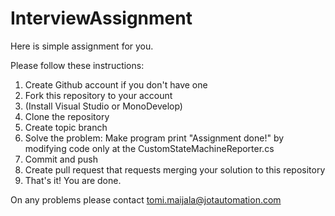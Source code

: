 # InterviewAssignment

Here is simple assignment for you.

Please follow these instructions:

1. Create Github account if you don't have one
2. Fork this repository to your account
3. (Install Visual Studio or MonoDevelop) 
4. Clone the repository
5. Create topic branch 
6. Solve the problem: Make program print "Assignment done!" by modifying code only at the CustomStateMachineReporter.cs
2. Commit and push
3. Create pull request that requests merging your solution to this repository
4. That's it! You are done. 


On any problems please contact tomi.maijala@jotautomation.com 

